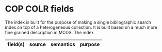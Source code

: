 # COP COLR fields

The index is built for the purpose of making a single bibliographic search index on top of a heterogeneous collection.
It is built based on a much more fine grained description in MODS.
The index

| field(s) | source | semantics | purpose |
|:---------|:-------|:----------|:--------|
